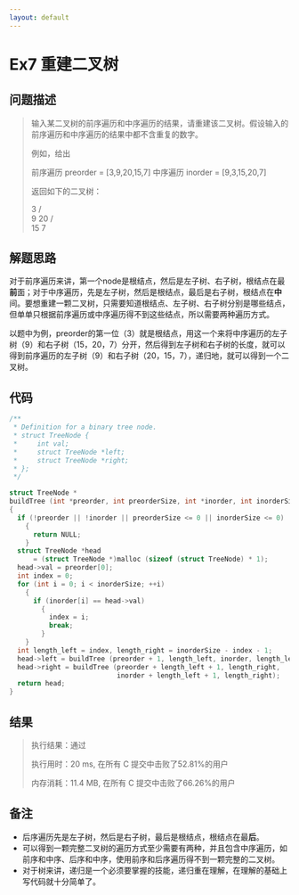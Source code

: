 ```yaml
---
layout: default
---
```


# Ex7 重建二叉树

## 问题描述

> 输入某二叉树的前序遍历和中序遍历的结果，请重建该二叉树。假设输入的前序遍历和中序遍历的结果中都不含重复的数字。
>
> 例如，给出
>
> 前序遍历 preorder = [3,9,20,15,7]
> 中序遍历 inorder = [9,3,15,20,7]
>
> 返回如下的二叉树：
>
>   3
>  / \
> 9  20
>   /  \
>  15   7

## 解题思路

对于前序遍历来讲，第一个node是根结点，然后是左子树、右子树，根结点在最**前**面；对于中序遍历，先是左子树，然后是根结点，最后是右子树，根结点在**中**间。要想重建一颗二叉树，只需要知道根结点、左子树、右子树分别是哪些结点，但单单只根据前序遍历或中序遍历得不到这些结点，所以需要两种遍历方式。

以题中为例，preorder的第一位（3）就是根结点，用这一个来将中序遍历的左子树（9）和右子树（15，20，7）分开，然后得到左子树和右子树的长度，就可以得到前序遍历的左子树（9）和右子树（20，15，7），递归地，就可以得到一个二叉树。

## 代码

```c
/**
 * Definition for a binary tree node.
 * struct TreeNode {
 *     int val;
 *     struct TreeNode *left;
 *     struct TreeNode *right;
 * };
 */

struct TreeNode *
buildTree (int *preorder, int preorderSize, int *inorder, int inorderSize)
{
  if (!preorder || !inorder || preorderSize <= 0 || inorderSize <= 0)
    {
      return NULL;
    }
  struct TreeNode *head
      = (struct TreeNode *)malloc (sizeof (struct TreeNode) * 1);
  head->val = preorder[0];
  int index = 0;
  for (int i = 0; i < inorderSize; ++i)
    {
      if (inorder[i] == head->val)
        {
          index = i;
          break;
        }
    }
  int length_left = index, length_right = inorderSize - index - 1;
  head->left = buildTree (preorder + 1, length_left, inorder, length_left);
  head->right = buildTree (preorder + length_left + 1, length_right,
                           inorder + length_left + 1, length_right);
  return head;
}
```

## 结果

> 执行结果：通过
>
> 执行用时：20 ms, 在所有 C 提交中击败了52.81%的用户
>
> 内存消耗：11.4 MB, 在所有 C 提交中击败了66.26%的用户

## 备注

- 后序遍历先是左子树，然后是右子树，最后是根结点，根结点在最**后**。
- 可以得到一颗完整二叉树的遍历方式至少需要有两种，并且包含中序遍历，如前序和中序、后序和中序，使用前序和后序遍历得不到一颗完整的二叉树。
- 对于树来讲，递归是一个必须要掌握的技能，递归重在理解，在理解的基础上写代码就十分简单了。

